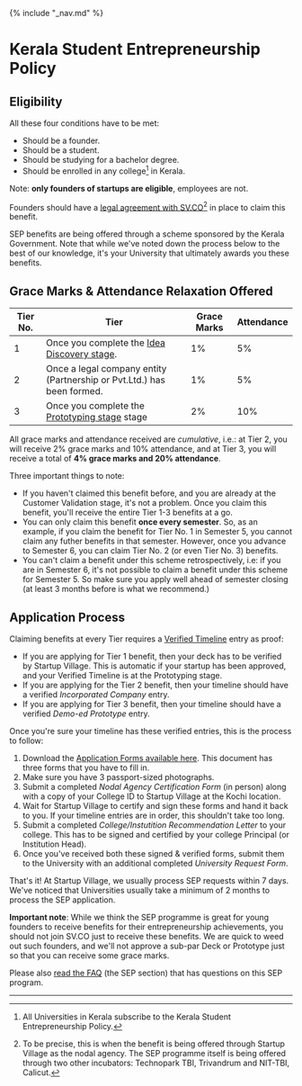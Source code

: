 {% include "_nav.md" %}

# Kerala Student Entrepreneurship Policy

## Eligibility

All these four conditions have to be met:
  
* Should be a founder.
* Should be a student.
* Should be studying for a bachelor degree. 
* Should be enrolled in any college[^1] in Kerala.
  
Note: **only founders of startups are eligible**, employees are not.

Founders should have a [legal agreement with SV.CO](2-legal-agreement.md)[^2] in place to claim this benefit.

SEP benefits are being offered through a scheme sponsored by the Kerala Government. Note that while we've noted down the process below to the best of our knowledge, it's your University that ultimately awards you these benefits.

## Grace Marks & Attendance Relaxation Offered

| Tier No. | Tier | Grace Marks | Attendance |
|-----------|------|--------------|------------|
| 1 | Once you complete the [Idea Discovery stage](stages/5.1-idea-discovery.md). | 1% | 5% |
| 2 | Once a legal company entity (Partnership or Pvt.Ltd.) has been formed. | 1% | 5% |
| 3 | Once you complete the [Prototyping stage](stages/5.2-prototyping.md) stage | 2% | 10% | 

All grace marks and attendance received are *cumulative*, i.e.: at Tier 2, you will receive 2% grace marks and 10% attendance, and at Tier 3, you will receive a total of **4% grace marks and 20% attendance**. 

Three important things to note: 

* If you haven't claimed this benefit before, and you are already at the Customer Validation stage, it's not a problem. Once you claim this benefit, you'll receive the entire Tier 1-3 benefits at a go.
* You can only claim this benefit **once every semester**. So, as an example, if you claim the benefit for Tier No. 1 in Semester 5, you cannot claim any futher benefits in that semester. However, once you advance to Semester 6, you can claim Tier No. 2 (or even Tier No. 3) benefits.
* You can't claim a benefit under this scheme retrospectively, i.e: if you are in Semester 6, it's not possible to claim a benefit under this scheme for Semester 5. So make sure you apply well ahead of semester closing (at least 3 months before is what we recommend.)

## Application Process

Claiming benefits at every Tier requires a [Verified Timeline](3-verified-timelines.md) entry as proof:

* If you are applying for Tier 1 benefit, then your deck has to be verified by Startup Village. This is automatic if your startup has been approved, and your Verified Timeline is at the Prototyping stage.
* If you are applying for the Tier 2 benefit, then your timeline should have a verified *Incorporated Company* entry.
* If you are applying for Tier 3 benefit, then your timeline should have a verified *Demo-ed Prototype* entry.

Once you're sure your timeline has these verified entries, this is the process to follow:

1. Download the [Application Forms available here](http://www.slideshare.net/svlabs/student-entrepreneurship-policy-application-forms). This document has three forms that you have to fill in.
2. Make sure you have 3 passport-sized photographs.
3. Submit a completed *Nodal Agency Certification Form* (in person) along with a copy of your College ID to Startup Village at the Kochi location.
4. Wait for Startup Village to certify and sign these forms and hand it back to you. If your timeline entries are in order, this shouldn't take too long.
5. Submit a completed *College/Instutition Recommendation Letter* to your college. This has to be signed and certified by your college Principal (or Institution Head).
6. Once you've received both these signed & verified forms, submit them to the University with an additional completed *University Request Form*.

That's it! At Startup Village, we usually process SEP requests within 7 days. We've noticed that Universities usually take a minimum of 2 months to process the SEP application.

**Important note**: While we think the SEP programme is great for young founders to receive benefits for their entrepreneurship achievements, you should not join SV.CO just to receive these benefits. We are quick to weed out such founders, and we'll not approve a sub-par Deck or Prototype just so that you can receive some grace marks.

Please also [read the FAQ](9-faq.md) (the SEP section) that has questions on this SEP program.

---
[^1]: All Universities in Kerala subscribe to the Kerala Student Entrepreneurship Policy.
[^2]: To be precise, this is when the benefit is being offered through Startup Village as the nodal agency. The SEP programme itself is being offered through two other incubators: Technopark TBI, Trivandrum and NIT-TBI, Calicut.